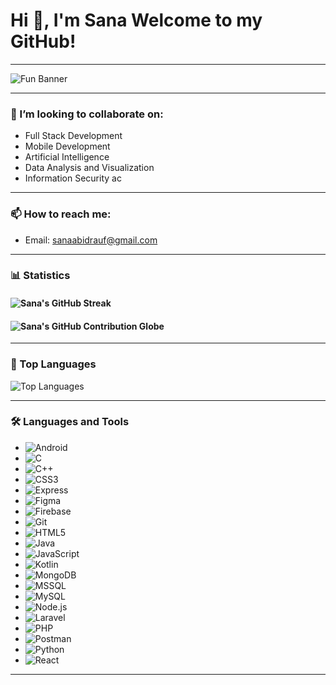 # Hi 👋, I'm Sana Welcome to my GitHub!
---

![Fun Banner](https://media.giphy.com/media/L1R1tvI9svkIWwpVYr/giphy.gif)

---

### 🤝 I’m looking to collaborate on:

- Full Stack Development
- Mobile Development
- Artificial Intelligence
- Data Analysis and Visualization
- Information Security
ac
---

### 📫 How to reach me:

- Email: sanaabidrauf@gmail.com

---

### 📊 Statistics


#### ![Sana's GitHub Streak](https://github-readme-streak-stats.herokuapp.com/?user=Sana-21&theme=radical)

#### ![Sana's GitHub Contribution Globe](https://github-contribution-globe.vercel.app/?user=Sana-21)



---

### 🚀 Top Languages

![Top Languages](https://github-readme-stats.vercel.app/api/top-langs/?username=Sana-21&layout=compact&theme=radical)

---

### 🛠️ Languages and Tools

- ![Android](https://img.shields.io/badge/-Android-3DDC84?style=flat-square&logo=android&logoColor=white)
- ![C](https://img.shields.io/badge/-C-00599C?style=flat-square&logo=c&logoColor=white)
- ![C++](https://img.shields.io/badge/-C++-00599C?style=flat-square&logo=c%2B%2B&logoColor=white)
- ![CSS3](https://img.shields.io/badge/-CSS3-1572B6?style=flat-square&logo=css3)
- ![Express](https://img.shields.io/badge/-Express.js-404D59?style=flat-square&logo=express)
- ![Figma](https://img.shields.io/badge/-Figma-F24E1E?style=flat-square&logo=figma&logoColor=white)
- ![Firebase](https://img.shields.io/badge/-Firebase-FFCA28?style=flat-square&logo=firebase&logoColor=black)
- ![Git](https://img.shields.io/badge/-Git-F05032?style=flat-square&logo=git&logoColor=white)
- ![HTML5](https://img.shields.io/badge/-HTML5-E34F26?style=flat-square&logo=html5&logoColor=white)
- ![Java](https://img.shields.io/badge/-Java-007396?style=flat-square&logo=java&logoColor=white)
- ![JavaScript](https://img.shields.io/badge/-JavaScript-F7DF1E?style=flat-square&logo=javascript&logoColor=black)
- ![Kotlin](https://img.shields.io/badge/-Kotlin-0095D5?style=flat-square&logo=kotlin&logoColor=white)
- ![MongoDB](https://img.shields.io/badge/-MongoDB-47A248?style=flat-square&logo=mongodb&logoColor=white)
- ![MSSQL](https://img.shields.io/badge/-Microsoft%20SQL%20Server-CC2927?style=flat-square&logo=microsoft%20sql%20server&logoColor=white)
- ![MySQL](https://img.shields.io/badge/-MySQL-4479A1?style=flat-square&logo=mysql&logoColor=white)
- ![Node.js](https://img.shields.io/badge/-Node.js-339933?style=flat-square&logo=node.js&logoColor=white)
- ![Laravel](https://img.shields.io/badge/-Laravel-FF2D20?style=flat-square&logo=laravel&logoColor=white)
- ![PHP](https://img.shields.io/badge/-PHP-777BB4?style=flat-square&logo=php&logoColor=white)
- ![Postman](https://img.shields.io/badge/-Postman-FF6C37?style=flat-square&logo=postman&logoColor=white)
- ![Python](https://img.shields.io/badge/-Python-3776AB?style=flat-square&logo=python&logoColor=white)
- ![React](https://img.shields.io/badge/-React-61DAFB?style=flat-square&logo=react&logoColor=black)

---


